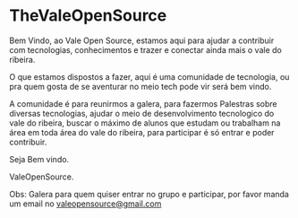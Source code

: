 # TheValeOpenSource
Bem Vindo, ao Vale Open Source, estamos aqui para ajudar a contribuir com tecnologias, conhecimentos e trazer e conectar ainda mais o vale do ribeira.



O que estamos dispostos a fazer, aqui é uma comunidade de tecnologia, ou pra quem gosta de se aventurar no meio tech pode vir será bem vindo. 

A comunidade é para reunirmos a galera, para fazermos Palestras sobre diversas tecnologias, ajudar o meio de desenvolvimento tecnologico do vale do ribeira, buscar o máximo de alunos que estudam ou trabalham na área em toda área do vale do ribeira, para participar é só entrar e poder contribuir.

Seja Bem vindo. 

ValeOpenSource.

Obs: Galera para quem quiser entrar no grupo e participar, por favor manda um email no valeopensource@gmail.com



